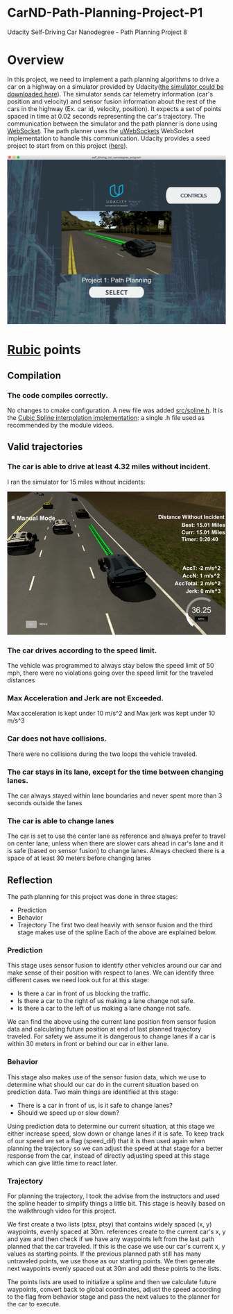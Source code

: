 # CarND-Path-Planning-Project-P1
Udacity Self-Driving Car Nanodegree - Path Planning Project
8

# Overview

In this project, we need to implement a path planning algorithms to drive a car on a highway on a simulator provided by Udacity([the simulator could be downloaded here](https://github.com/udacity/self-driving-car-sim/releases/tag/T3_v1.2)). The simulator sends car telemetry information (car's position and velocity) and sensor fusion information about the rest of the cars in the highway (Ex. car id, velocity, position). It expects a set of points spaced in time at 0.02 seconds representing the car's trajectory. The communication between the simulator and the path planner is done using [WebSocket](https://en.wikipedia.org/wiki/WebSocket). The path planner uses the [uWebSockets](https://github.com/uNetworking/uWebSockets) WebSocket implementation to handle this communication. Udacity provides a seed project to start from on this project ([here](https://github.com/udacity/CarND-Path-Planning-Project)).

![Simulator first screen](images/simulator.png)


# [Rubic](https://review.udacity.com/#!/rubrics/1020/view) points

## Compilation

### The code compiles correctly.

No changes to cmake configuration. A new file was added [src/spline.h](./scr/spline.h). It is the [Cubic Spline interpolation implementation](http://kluge.in-chemnitz.de/opensource/spline/): a single .h file used as recommended by the module videos.

## Valid trajectories

### The car is able to drive at least 4.32 miles without incident.
I ran the simulator for 15 miles without incidents:

![15 miles](images/15_miles.png)

### The car drives according to the speed limit.
The vehicle was programmed to always stay below the speed limit of 50 mph,
there were no violations going over the speed limit for the traveled distances

### Max Acceleration and Jerk are not Exceeded.
Max acceleration is kept under 10 m/s^2 and 
Max jerk was kept under 10 m/s^3

### Car does not have collisions.
There were no collisions during the two loops the vehicle traveled.

### The car stays in its lane, except for the time between changing lanes.
The car always stayed within lane boundaries and never spent more than 3 seconds outside 
the lanes

### The car is able to change lanes 
The car is set to use the center lane as reference and always prefer to travel on
center lane, unless when there are slower cars ahead in car's lane and it is safe (based on sensor fusion) to change lanes. Always checked there is a space of at least 30 meters before changing lanes

## Reflection

The path planning for this project was done in three stages:

- Prediction
- Behavior 
- Trajectory
The first two deal heavily with sensor fusion and the third stage
makes use of the spline
Each of the above are explained below.

### Prediction
This stage uses sensor fusion to identify other vehicles around our car and make sense
of their position with respect to lanes. We can identify three different cases we need 
look out for at this stage:

- Is there a car in front of us blocking the traffic.
- Is there a car to the right of us making a lane change not safe.
- Is there a car to the left of us making a lane change not safe.

We can find the above using the current lane position from sensor fusion data and 
calculating future position at end of last planned trajectory traveled. For safety 
we assume it is dangerous to change lanes if a car is within 30 meters in front or behind 
our car in either lane.

### Behavior
This stage also makes use of the sensor fusion data, which we use to
determine what should our car do in the current situation based on prediction data.
Two main things are identified at this stage:

  - There is a car in front of us, is it safe to change lanes?
  - Should we speed up or slow down?

Using prediction data to determine our current situation, at this stage we either
increase speed, slow down or change lanes if it is safe. To keep track of our speed 
we set a flag (speed_dif) that it is then used again when planning the trajectory so we 
can adjust the speed at that stage for a better response from the car, instead of directly
adjusting speed at this stage which can give little time to react later.


### Trajectory
For planning the trajectory, I took the advise from the instructors and used the spline header to 
simplify things a little bit. This stage is heavily based on the walkthrough video for this 
project.

We first create a two lists (ptsx, ptsy) that contains widely spaced (x, y) waypoints, evenly spaced at 30m. references create to the current car's x, y and yaw and then check if we 
have any waypoints left from the last path planned that the car traveled. 
If this is the case we use our car's current x, y values as starting points.
If the previous planned path still has many untraveled points, we use those as our 
starting points. 
We then generate next waypoints evenly spaced out at 30m and add these points to the lists.

The points lists are used to initialize a spline and then we calculate future waypoints, convert
back to global coordinates, adjust the speed according to the flag from behavior stage and pass the next values to the planner for the car to execute. 

